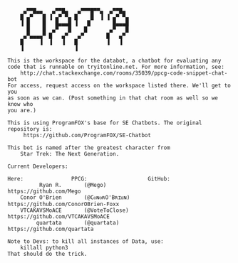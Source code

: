          ▄▀▀█▄▄   ▄▀▀█▄   ▄▀▀▀█▀▀▄  ▄▀▀█▄  
        █ ▄▀   █ ▐ ▄▀ ▀▄ █    █  ▐ ▐ ▄▀ ▀▄ 
        ▐ █    █   █▄▄▄█ ▐   █       █▄▄▄█ 
          █    █  ▄▀   █    █       ▄▀   █ 
         ▄▀▄▄▄▄▀ █   ▄▀   ▄▀       █   ▄▀  
        █     ▐  ▐   ▐   █         ▐   ▐   
        ▐                ▐                 
        
    This is the workspace for the databot, a chatbot for evaluating any
    code that is runnable on tryitonline.net. For more information, see:
        http://chat.stackexchange.com/rooms/35039/ppcg-code-snippet-chat-bot
    For access, request access on the workspace listed there. We'll get to you
    as soon as we can. (Post something in that chat room as well so we know who
    you are.)
    
    This is using ProgramFOX's base for SE Chatbots. The original repository is:
         https://github.com/ProgramFOX/SE-Chatbot
    
    This bot is named after the greatest character from 
        Star Trek: The Next Generation.
        
    Current Developers:
    
    Here:               PPCG:                   GitHub:
              Ryan R.       (@Mego)                 https://github.com/Mego
        Conor O'Brien       (@CᴏɴᴏʀO'Bʀɪᴇɴ)         https://github.com/ConorOBrien-Foxx
        VTCAKAVSMoACE       (@VoteToClose)          https://github.com/VTCAKAVSMoACE
             quartata       (@quartata)             https://github.com/quartata
             
    Note to Devs: to kill all instances of Data, use:
        killall python3
    That should do the trick.
